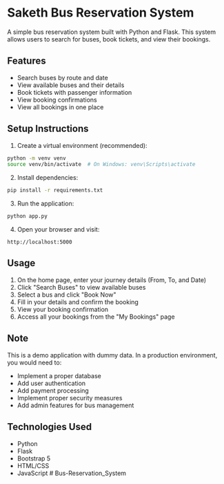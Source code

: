 # Saketh Bus Reservation System

A simple bus reservation system built with Python and Flask. This system allows users to search for buses, book tickets, and view their bookings.

## Features

- Search buses by route and date
- View available buses and their details
- Book tickets with passenger information
- View booking confirmations
- View all bookings in one place

## Setup Instructions

1. Create a virtual environment (recommended):
```bash
python -m venv venv
source venv/bin/activate  # On Windows: venv\Scripts\activate
```

2. Install dependencies:
```bash
pip install -r requirements.txt
```

3. Run the application:
```bash
python app.py
```

4. Open your browser and visit:
```
http://localhost:5000
```

## Usage

1. On the home page, enter your journey details (From, To, and Date)
2. Click "Search Buses" to view available buses
3. Select a bus and click "Book Now"
4. Fill in your details and confirm the booking
5. View your booking confirmation
6. Access all your bookings from the "My Bookings" page

## Note

This is a demo application with dummy data. In a production environment, you would need to:
- Implement a proper database
- Add user authentication
- Add payment processing
- Implement proper security measures
- Add admin features for bus management

## Technologies Used

- Python
- Flask
- Bootstrap 5
- HTML/CSS
- JavaScript # Bus-Reservation_System
